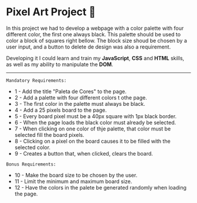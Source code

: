 # Pixel Art Project 🚀

In this project we had to develop a webpage with a color palette with four different color, the first one always black. This palette should be used to color a block of squares right bellow. The block size shoud be chosen by a user input, and a button to delete de design was also a requirement.

Developing it I could learn and train my **JavaScript**, **CSS** and **HTML** skills, as well as my ability to manipulate the **DOM**.

---

  `Mandatory Requirements:`
  - 1 - Add the title "Paleta de Cores" to the page.
  - 2 - Add a palette with four different colors t othe page.
  - 3 - The first color in the palette must always be black.
  - 4 - Add a 25 pixels board to the page.
  - 5 - Every board pixel must be a 40px square with 1px black border.
  - 6 - When the page loads the black color must already be selected.
  - 7 - When clicking on one color of thje palette, that color must be selected fill the board pixels.
  - 8 - Clicking on a pixel on the board causes it to be filled with the selected color.
  - 9 - Creates a button that, when clicked, clears the board.

  `Bonus Requirements:`
  - 10 - Make the board size to be chosen by the user.
  - 11 - Limit the minimum and maximum board size.
  - 12 - Have the colors in the palete be generated randomly when loading the page.
